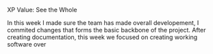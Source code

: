 XP Value: See the Whole

In this week I made sure the team has made overall developement, I commited changes that forms the basic backbone of the project.
After creating documentation, this week we focused on creating working software over
